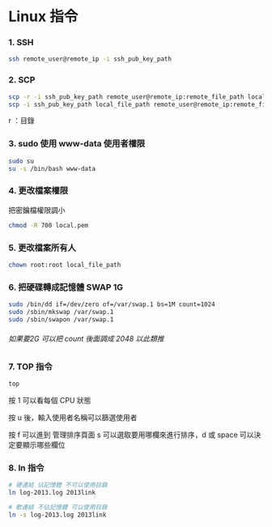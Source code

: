# Linux 指令

### 1. SSH

```sh
ssh remote_user@remote_ip -i ssh_pub_key_path
```

### 2. SCP

```sh
scp -r -i ssh_pub_key_path remote_user@remote_ip:remote_file_path local_file_path
scp -i ssh_pub_key_path local_file_path remote_user@remote_ip:remote_file_path
```

r ：目錄

### 3. sudo 使用 www-data 使用者權限

```sh
sudo su
su -s /bin/bash www-data
```

### 4. 更改檔案權限

把密鑰檔權限調小

```sh
chmod -R 700 local.pem
```

### 5. 更改檔案所有人

```sh
chown root:root local_file_path
```

### 6. 把硬碟轉成記憶體 SWAP 1G

```sh
sudo /bin/dd if=/dev/zero of=/var/swap.1 bs=1M count=1024
sudo /sbin/mkswap /var/swap.1
sudo /sbin/swapon /var/swap.1
```

###### 如果要2G 可以把 count 後面調成 2048 以此類推

### 7. TOP 指令

```sh
top
```

按 1 可以看每個 CPU 狀態

按 u 後，輸入使用者名稱可以篩選使用者

按 f 可以進到 管理排序頁面 s 可以選取要用哪欄來進行排序，d 或 space 可以決定要顯示哪些欄位

### 8. ln 指令

```sh
# 硬連結 佔記憶體 不可以使用目錄
ln log-2013.log 2013link

# 軟連結 不佔記憶體 可以使用目錄
ln -s log-2013.log 2013link
```



